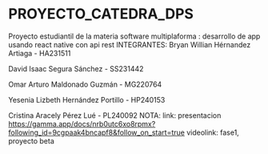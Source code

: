 # PROYECTO_CATEDRA_DPS
Proyecto estudiantil de la materia software multiplaforma : desarrollo de app usando react native con api rest
INTEGRANTES:
Bryan Willian Hérnandez Artiaga - HA231511

David Isaac Segura Sánchez - SS231442

Omar Arturo Maldonado Guzmán - MG220764

Yesenia Lizbeth Hernández Portillo - HP240153

Cristina Aracely Pérez Lué - PL240092
NOTA: link: presentacion https://gamma.app/docs/nrb0utc6xo8rpmx?following_id=9cgpaak4bncapf8&follow_on_start=true 
videolink:
fase1, proyecto beta
